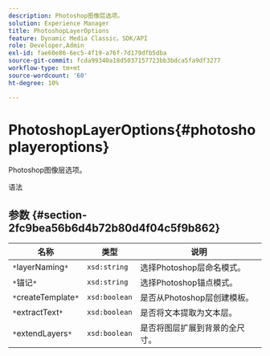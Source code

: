 ```yaml
---
description: Photoshop图像层选项。
solution: Experience Manager
title: PhotoshopLayerOptions
feature: Dynamic Media Classic，SDK/API
role: Developer,Admin
exl-id: fae60e86-6ec5-4f19-a76f-7d179dfb5dba
source-git-commit: fcda99340a18d5037157723bb3bdca5fa9df3277
workflow-type: tm+mt
source-wordcount: '60'
ht-degree: 10%

---
```


# PhotoshopLayerOptions{#photoshoplayeroptions}

Photoshop图像层选项。

语法

## 参数 {#section-2fc9bea56b6d4b72b80d4f04c5f9b862}

| 名称 | 类型 | 说明 |
|---|---|---|
| `*`layerNaming`*` | `xsd:string` | 选择Photoshop层命名模式。 |
| `*`锚记`*` | `xsd:string` | 选择Photoshop锚点模式。 |
| `*`createTemplate`*` | `xsd:boolean` | 是否从Photoshop层创建模板。 |
| `*`extractText`*` | `xsd:boolean` | 是否将文本提取为文本层。 |
| `*`extendLayers`*` | `xsd:boolean` | 是否将图层扩展到背景的全尺寸。 |

